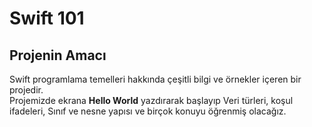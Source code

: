 # Swift 101

## Projenin Amacı

Swift programlama temelleri hakkında çeşitli bilgi ve örnekler içeren bir projedir. <br>
Projemizde ekrana __Hello World__ yazdırarak  başlayıp Veri türleri, koşul ifadeleri, Sınıf ve nesne yapısı ve birçok konuyu öğrenmiş olacağız.

